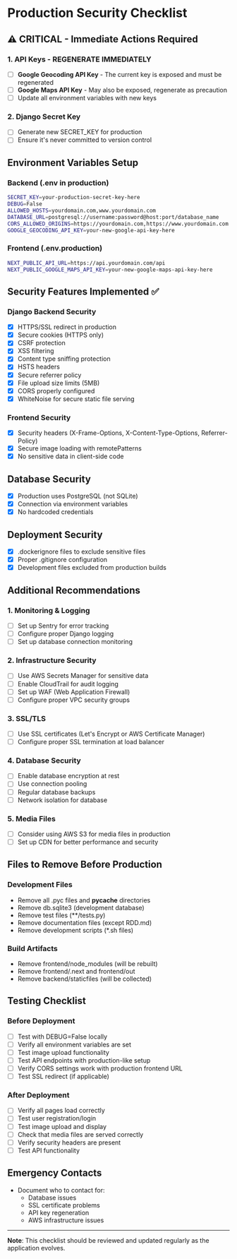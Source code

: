 # Production Security Checklist

## ⚠️ CRITICAL - Immediate Actions Required

### 1. API Keys - REGENERATE IMMEDIATELY
- [ ] **Google Geocoding API Key** - The current key is exposed and must be regenerated
- [ ] **Google Maps API Key** - May also be exposed, regenerate as precaution
- [ ] Update all environment variables with new keys

### 2. Django Secret Key
- [ ] Generate new SECRET_KEY for production
- [ ] Ensure it's never committed to version control

## Environment Variables Setup

### Backend (.env in production)
```bash
SECRET_KEY=your-production-secret-key-here
DEBUG=False
ALLOWED_HOSTS=yourdomain.com,www.yourdomain.com
DATABASE_URL=postgresql://username:password@host:port/database_name
CORS_ALLOWED_ORIGINS=https://yourdomain.com,https://www.yourdomain.com
GOOGLE_GEOCODING_API_KEY=your-new-google-api-key-here
```

### Frontend (.env.production)
```bash
NEXT_PUBLIC_API_URL=https://api.yourdomain.com/api
NEXT_PUBLIC_GOOGLE_MAPS_API_KEY=your-new-google-maps-api-key-here
```

## Security Features Implemented ✅

### Django Backend Security
- [x] HTTPS/SSL redirect in production
- [x] Secure cookies (HTTPS only)
- [x] CSRF protection
- [x] XSS filtering
- [x] Content type sniffing protection
- [x] HSTS headers
- [x] Secure referrer policy
- [x] File upload size limits (5MB)
- [x] CORS properly configured
- [x] WhiteNoise for secure static file serving

### Frontend Security
- [x] Security headers (X-Frame-Options, X-Content-Type-Options, Referrer-Policy)
- [x] Secure image loading with remotePatterns
- [x] No sensitive data in client-side code

## Database Security
- [x] Production uses PostgreSQL (not SQLite)
- [x] Connection via environment variables
- [x] No hardcoded credentials

## Deployment Security
- [x] .dockerignore files to exclude sensitive files
- [x] Proper .gitignore configuration
- [x] Development files excluded from production builds

## Additional Recommendations

### 1. Monitoring & Logging
- [ ] Set up Sentry for error tracking
- [ ] Configure proper Django logging
- [ ] Set up database connection monitoring

### 2. Infrastructure Security
- [ ] Use AWS Secrets Manager for sensitive data
- [ ] Enable CloudTrail for audit logging
- [ ] Set up WAF (Web Application Firewall)
- [ ] Configure proper VPC security groups

### 3. SSL/TLS
- [ ] Use SSL certificates (Let's Encrypt or AWS Certificate Manager)
- [ ] Configure proper SSL termination at load balancer

### 4. Database Security
- [ ] Enable database encryption at rest
- [ ] Use connection pooling
- [ ] Regular database backups
- [ ] Network isolation for database

### 5. Media Files
- [ ] Consider using AWS S3 for media files in production
- [ ] Set up CDN for better performance and security

## Files to Remove Before Production

### Development Files
- Remove all .pyc files and __pycache__ directories
- Remove db.sqlite3 (development database)
- Remove test files (**/tests.py)
- Remove documentation files (except RDD.md)
- Remove development scripts (*.sh files)

### Build Artifacts
- Remove frontend/node_modules (will be rebuilt)
- Remove frontend/.next and frontend/out
- Remove backend/staticfiles (will be collected)

## Testing Checklist

### Before Deployment
- [ ] Test with DEBUG=False locally
- [ ] Verify all environment variables are set
- [ ] Test image upload functionality
- [ ] Test API endpoints with production-like setup
- [ ] Verify CORS settings work with production frontend URL
- [ ] Test SSL redirect (if applicable)

### After Deployment
- [ ] Verify all pages load correctly
- [ ] Test user registration/login
- [ ] Test image upload and display
- [ ] Check that media files are served correctly
- [ ] Verify security headers are present
- [ ] Test API functionality

## Emergency Contacts
- Document who to contact for:
  - Database issues
  - SSL certificate problems
  - API key regeneration
  - AWS infrastructure issues

---

**Note**: This checklist should be reviewed and updated regularly as the application evolves.